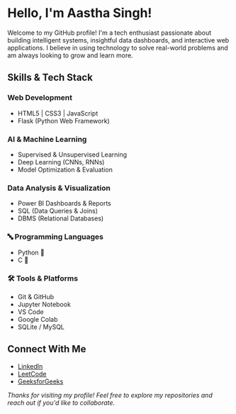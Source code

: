 #  Hello, I'm Aastha Singh!

Welcome to my GitHub profile! I'm a tech enthusiast passionate about building intelligent systems, insightful data dashboards, and interactive web applications. I believe in using technology to solve real-world problems and am always looking to grow and learn more.


##  Skills & Tech Stack

###  Web Development
- HTML5 | CSS3 | JavaScript
- Flask (Python Web Framework)

###  AI & Machine Learning
- Supervised & Unsupervised Learning
- Deep Learning (CNNs, RNNs)
- Model Optimization & Evaluation

###  Data Analysis & Visualization
- Power BI Dashboards & Reports
- SQL (Data Queries & Joins)
- DBMS (Relational Databases)

### 🔤 Programming Languages
- Python 🐍
- C 🔧

### 🛠 Tools & Platforms
- Git & GitHub
- Jupyter Notebook
- VS Code
- Google Colab
- SQLite / MySQL



##  Connect With Me

- [LinkedIn](http://www.linkedin.com/in/aastha-singh-0b983424b)
- [LeetCode](https://leetcode.com/u/AasthaSingh123/)
- [GeeksforGeeks](https://www.geeksforgeeks.org/user/aasthasijtcv/)


*Thanks for visiting my profile! Feel free to explore my repositories and reach out if you'd like to collaborate.*

